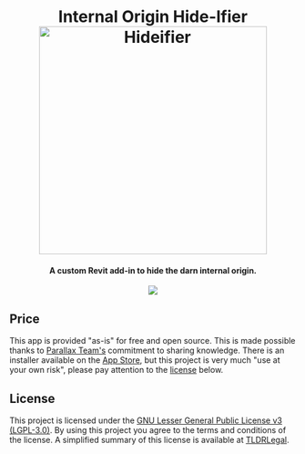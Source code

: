 <h1 align="center">
  Internal Origin Hide-Ifier
  <br>
  <img src="https://github.com/johnpierson/InternalOriginHide-Ifier/blob/master/_resources/03_ToolScreenshot.png" alt="Hideifier" width="400">

</h1>
<h4 align="center">A custom Revit add-in to hide the darn internal origin.</h4>

<p align="center">
   <img src="https://forthebadge.com/images/badges/as-seen-on-tv.svg">
</p>


## Price
This app is provided "as-is" for free and open source. This is made possible thanks to [Parallax Team's](https://www.parallaxteam.com/) commitment to sharing knowledge. There is an installer available on the [App Store](https://apps.autodesk.com/RVT/en/Detail/Index?id=5220447443915654569&appLang=&os=Win64&mode=preview&autostart=True&loginRequired=True), but this project is very much "use at your own risk", please pay attention to the [license](#license) below.

## License
This project is licensed under the [GNU Lesser General Public License v3 (LGPL-3.0)](https://github.com/johnpierson/InternalOriginHide-Ifier/blob/master/LICENSE). By using this project you agree to the terms and conditions of the license. A simplified summary of this license is available at [TLDRLegal](https://tldrlegal.com/license/gnu-lesser-general-public-license-v3-(lgpl-3)).
